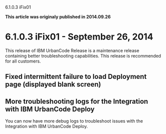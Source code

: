 





6.1.0.3 iFix01

**This article was originaly published in 2014.09.26**


6.1.0.3 iFix01 - September 26, 2014
===================================




This release of IBM UrbanCode Release is a maintenance release containing better troubleshooting capabilities. This release is recommended for all customers.

Fixed intermittent failure to load Deployment page (displayed blank screen)
---------------------------------------------------------------------------




More troubleshooting logs for the Integration with IBM UrbanCode Deploy
-----------------------------------------------------------------------


You can now have more debug logs to troubleshoot issues with the Integration with IBM UrbanCode Deploy.







